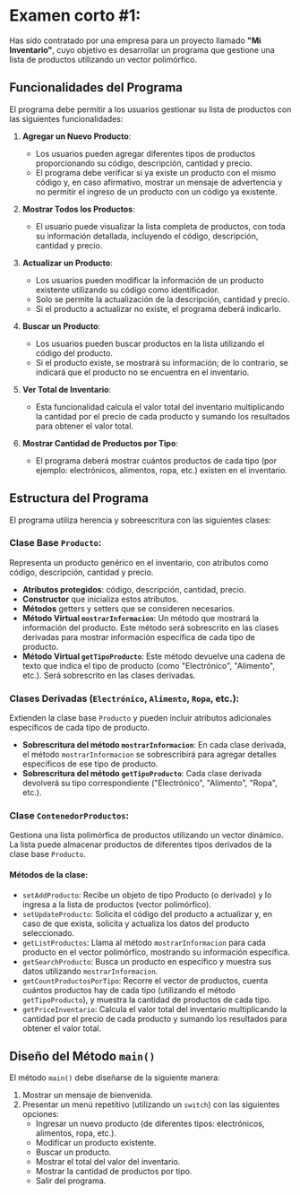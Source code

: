 # Examen corto #1:

Has sido contratado por una empresa para un proyecto llamado **"Mi Inventario"**, cuyo objetivo es desarrollar un programa que gestione una lista de productos utilizando un vector polimórfico.

## Funcionalidades del Programa

El programa debe permitir a los usuarios gestionar su lista de productos con las siguientes funcionalidades:

1. **Agregar un Nuevo Producto**:

   - Los usuarios pueden agregar diferentes tipos de productos proporcionando su código, descripción, cantidad y precio.
   - El programa debe verificar si ya existe un producto con el mismo código y, en caso afirmativo, mostrar un mensaje de advertencia y no permitir el ingreso de un producto con un código ya existente.

2. **Mostrar Todos los Productos**:

   - El usuario puede visualizar la lista completa de productos, con toda su información detallada, incluyendo el código, descripción, cantidad y precio.

3. **Actualizar un Producto**:

   - Los usuarios pueden modificar la información de un producto existente utilizando su código como identificador.
   - Solo se permite la actualización de la descripción, cantidad y precio.
   - Si el producto a actualizar no existe, el programa deberá indicarlo.

4. **Buscar un Producto**:

   - Los usuarios pueden buscar productos en la lista utilizando el código del producto.
   - Si el producto existe, se mostrará su información; de lo contrario, se indicará que el producto no se encuentra en el inventario.

5. **Ver Total de Inventario**:

   - Esta funcionalidad calcula el valor total del inventario multiplicando la cantidad por el precio de cada producto y sumando los resultados para obtener el valor total.

6. **Mostrar Cantidad de Productos por Tipo**:
   - El programa deberá mostrar cuántos productos de cada tipo (por ejemplo: electrónicos, alimentos, ropa, etc.) existen en el inventario.

## Estructura del Programa

El programa utiliza herencia y sobreescritura con las siguientes clases:

### Clase Base `Producto`:

Representa un producto genérico en el inventario, con atributos como código, descripción, cantidad y precio.

- **Atributos protegidos**: código, descripción, cantidad, precio.
- **Constructor** que inicializa estos atributos.
- **Métodos** getters y setters que se consideren necesarios.
- **Método Virtual `mostrarInformacion`**: Un método que mostrará la información del producto. Este método será sobrescrito en las clases derivadas para mostrar información específica de cada tipo de producto.
- **Método Virtual `getTipoProducto`**: Este método devuelve una cadena de texto que indica el tipo de producto (como "Electrónico", "Alimento", etc.). Será sobrescrito en las clases derivadas.

### Clases Derivadas (`Electrónico`, `Alimento`, `Ropa`, etc.):

Extienden la clase base `Producto` y pueden incluir atributos adicionales específicos de cada tipo de producto.

- **Sobrescritura del método `mostrarInformacion`**: En cada clase derivada, el método `mostrarInformacion` se sobrescribirá para agregar detalles específicos de ese tipo de producto.
- **Sobrescritura del método `getTipoProducto`**: Cada clase derivada devolverá su tipo correspondiente ("Electrónico", "Alimento", "Ropa", etc.).

### Clase `ContenedorProductos`:

Gestiona una lista polimórfica de productos utilizando un vector dinámico. La lista puede almacenar productos de diferentes tipos derivados de la clase base `Producto`.

#### Métodos de la clase:

- `setAddProducto`: Recibe un objeto de tipo Producto (o derivado) y lo ingresa a la lista de productos (vector polimórfico).
- `setUpdateProducto`: Solicita el código del producto a actualizar y, en caso de que exista, solicita y actualiza los datos del producto seleccionado.
- `getListProductos`: Llama al método `mostrarInformacion` para cada producto en el vector polimórfico, mostrando su información específica.
- `getSearchProducto`: Busca un producto en específico y muestra sus datos utilizando `mostrarInformacion`.
- `getCountProductosPorTipo`: Recorre el vector de productos, cuenta cuántos productos hay de cada tipo (utilizando el método `getTipoProducto`), y muestra la cantidad de productos de cada tipo.
- `getPriceInventario`: Calcula el valor total del inventario multiplicando la cantidad por el precio de cada producto y sumando los resultados para obtener el valor total.

## Diseño del Método `main()`

El método `main()` debe diseñarse de la siguiente manera:

1. Mostrar un mensaje de bienvenida.
2. Presentar un menú repetitivo (utilizando un `switch`) con las siguientes opciones:
   - Ingresar un nuevo producto (de diferentes tipos: electrónicos, alimentos, ropa, etc.).
   - Modificar un producto existente.
   - Buscar un producto.
   - Mostrar el total del valor del inventario.
   - Mostrar la cantidad de productos por tipo.
   - Salir del programa.
